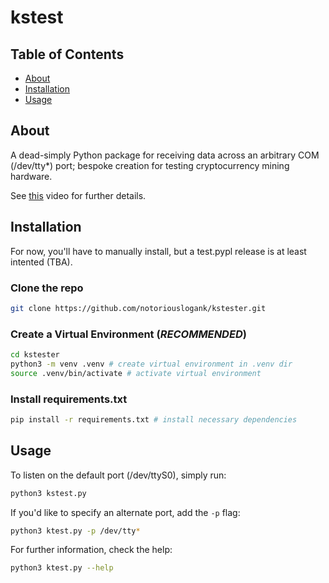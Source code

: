 # kstest

## Table of Contents

- [About](#about)
- [Installation](#installation)
- [Usage](#usage)

## About <a name = "about"></a>

A dead-simply Python package for receiving data across an arbitrary COM (/dev/tty*) port; bespoke creation for testing cryptocurrency mining hardware.

See [this](https://www.youtube.com/watch?v=kKo_oxJXOaE) video for further details.

## Installation <a name = "installation"></a>

For now, you'll have to manually install, but a test.pypl release is at least intented (TBA).

### Clone the repo

```bash
git clone https://github.com/notoriouslogank/kstester.git
```

### Create a Virtual Environment (*RECOMMENDED*)

```bash
cd kstester
python3 -m venv .venv # create virtual environment in .venv dir
source .venv/bin/activate # activate virtual environment
```

### Install requirements.txt
```bash
pip install -r requirements.txt # install necessary dependencies
```


## Usage <a name = "usage"></a>

To listen on the default port (/dev/ttyS0), simply run:

```bash
python3 kstest.py
```

If you'd like to specify an alternate port, add the `-p` flag:

```bash
python3 ktest.py -p /dev/tty*
```

For further information, check the help:

```bash
python3 ktest.py --help
```
